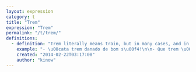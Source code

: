 ```yaml
---
layout: expression
category: t
title: "Trem"
expression: "Trem"
permalink: "/t/trem/"
definitions:
  - definition: "Trem literally means train, but in many cases, and in special in Minas Gerais and surroundings, it is used as 'thing', or 'stuff'."
    example: "- \u00cata trem danado de bom s\u00f4!\n\n- Que trem \u00e9 esse a\u00ed?"
    created: "2014-02-22T03:17:08"
    author: "kinow"
---
```

